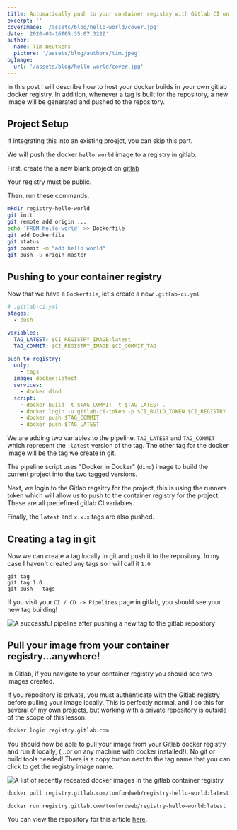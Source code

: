 ```yaml
---
title: Automatically push to your container registry with Gitlab CI on tag push
excerpt: ''
coverImage: '/assets/blog/hello-world/cover.jpg'
date: '2020-03-16T05:35:07.322Z'
author:
  name: Tim Neutkens
  picture: '/assets/blog/authors/tim.jpeg'
ogImage:
  url: '/assets/blog/hello-world/cover.jpg'
---
```


In this post I will describe how to host your docker builds in your own gitlab docker registry. In addition, whenever a tag is built for the repository, a new image will be generated and pushed to the repository.

<!--more-->

## Project Setup

If integrating this into an existing proejct, you can skip this part.

We will push the docker `hello world` image to a registry in gitlab.

First, create the a new blank project on [gitlab](https://gitlab.com/projects/new#blank_project)

Your registry must be public.

Then, run these commands.

```bash
mkdir registry-hello-world
git init
git remote add origin ...
echo 'FROM hello-world' >> Dockerfile
git add Dockerfile
git status
git commit -m "add hello world"
git push -u origin master
```

## Pushing to your container registry

Now that we have a `Dockerfile`, let's create a new `.gitlab-ci.yml`

```yml
# .gitlab-ci.yml
stages:
  - push

variables:
  TAG_LATEST: $CI_REGISTRY_IMAGE:latest
  TAG_COMMIT: $CI_REGISTRY_IMAGE:$CI_COMMIT_TAG

push to registry:
  only:
    - tags
  image: docker:latest
  services:
    - docker:dind
  script:
    - docker build -t $TAG_COMMIT -t $TAG_LATEST .
    - docker login -u gitlab-ci-token -p $CI_BUILD_TOKEN $CI_REGISTRY
    - docker push $TAG_COMMIT
    - docker push $TAG_LATEST
```

We are adding two variables to the pipeline. `TAG_LATEST` and `TAG_COMMIT` which represent the `:latest` version of the tag. The other tag for the docker image will be the tag we create in git.

The pipeline script uses "Docker in Docker" (`dind`) image to build the current project into the two tagged versions.

Next, we login to the Gitlab regsitry for the project, this is using the runners token which will allow us to push to the container registry for the project. These are all predefined gitlab CI variables.

Finally, the `latest` and `x.x.x` tags are also pushed.

## Creating a tag in git

Now we can create a tag locally in git and push it to the repository. In my case I haven't created any tags so I will call it `1.0`

```
git tag
git tag 1.0
git push --tags
```

If you visit your `CI / CD -> Pipelines` page in gitlab, you should see your new tag building!

<img className="img-center" src="/pipeline-success-on-pushing-docker-image.png" alt="A successful pipeline after pushing a new tag to the gitlab repository"/>

## Pull your image from your container registry...anywhere!

In Gitlab, if you navigate to your container registry you should see two images created.

If you repository is private, you must authenticate with the Gitlab registry before pulling your image locally. This is perfectly normal, and I do this for several of my own projects, but working with a private repository is outside of the scope of this lesson.

```bash
docker login registry.gitlab.com
```

You should now be able to pull your image from your Gitlab docker registry and run it locally, (...or on any machine with docker installed!). No git or build tools needed! There is a copy button next to the tag name that you can click to get the registry image name.

<img className="img-center" src="/pushing-docker-image-to-gitlab-registry.png" alt="A list of recently receated docker images in the gitlab container registry" />

```bash
docker pull registry.gitlab.com/tomfordweb/registry-hello-world:latest
```

```bash
docker run registry.gitlab.com/tomfordweb/registry-hello-world:latest
```

You can view the repository for this article [here](https://gitlab.com/tomfordweb/registry-hello-world).

